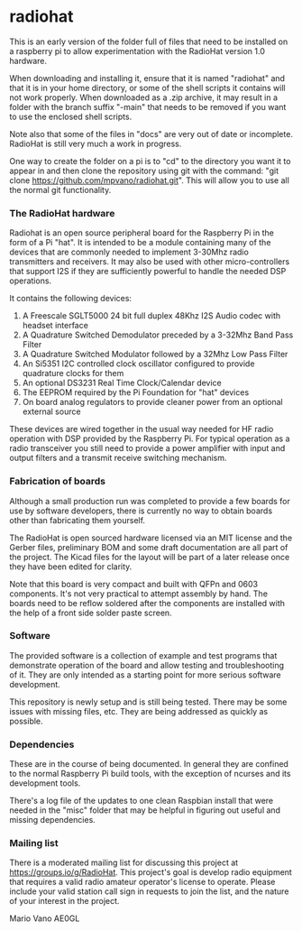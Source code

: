 # radiohat

This is an early version of the folder full of files that need to be installed on a raspberry pi to allow experimentation with the RadioHat version 1.0 hardware.

When downloading and installing it, ensure that it is named "radiohat" and that it is in your home directory, or some of the shell scripts it contains will not work properly. When downloaded as a .zip archive, it may result in a folder with the branch suffix "-main" that needs to be removed if you want to use the enclosed shell scripts.

Note also that some of the files in "docs" are very out of date or incomplete. RadioHat is still very much a work in progress.

One way to create the folder on a pi is to "cd" to the directory you want it to appear in and then clone the repository using git with the command: "git clone https://github.com/mpvano/radiohat.git". This will allow you to use all the normal git functionality.

### The RadioHat hardware

Radiohat is an open source peripheral board for the Raspberry Pi in the form of a Pi "hat". It is intended to be a module containing many of the devices that are commonly needed to implement 3-30Mhz radio transmitters and receivers. It may also be used with other micro-controllers that support I2S if they are sufficiently powerful to handle the needed DSP operations.

It contains the following devices:<ol>
	<li>A Freescale SGLT5000 24 bit full duplex 48Khz I2S Audio codec with headset interface</li>
	<li>A Quadrature Switched Demodulator preceded by a 3-32Mhz Band Pass Filter</li>
	<li>A Quadrature Switched Modulator followed by a 32Mhz Low Pass Filter</li>
	<li>An Si5351 I2C controlled clock oscillator configured to provide quadrature clocks for them</li>
	<li>An optional DS3231 Real Time Clock/Calendar device</li>
	<li>The EEPROM required by the Pi Foundation for "hat" devices</li>
	<li>On board analog regulators to provide cleaner power from an optional external source</li>
</ol>

These devices are wired together in the usual way needed for HF radio operation with DSP provided by the Raspberry Pi. For typical operation as a radio transceiver you still need to provide a power amplifier with input and output filters and a transmit receive switching mechanism.

### Fabrication of boards
Although a small production run was completed to provide a few boards for use by software developers, there is currently no way to obtain boards other than fabricating them yourself.

The RadioHat is open sourced hardware licensed via an MIT license and the Gerber files, preliminary BOM and some draft documentation are all part of the project. The Kicad files for the layout will be part of a later release once they have been edited for clarity.

Note that this board is very compact and built with QFPn and 0603 components. It's not very practical to attempt assembly by hand. The boards need to be reflow soldered after the components are installed with the help of a front side solder paste screen.

### Software
The provided software is a collection of example and test programs that demonstrate operation of the board and allow testing and troubleshooting of it. They are only intended as a starting point for more serious software development.

This repository is newly setup and is still being tested. There may be some issues with missing files, etc. They are being addressed as quickly as possible.

### Dependencies
These are in the course of being documented. In general they are confined to the normal Raspberry Pi build tools, with the exception of ncurses and its development tools.

There's a log file of the updates to one clean Raspbian install that were needed in the "misc" folder that may be helpful in figuring out useful and missing dependencies.

### Mailing list

There is a moderated mailing list for discussing this project at https://groups.io/g/RadioHat. This project's goal is develop radio equipment that requires a valid radio amateur operator's license to operate. Please include your valid station call sign in requests to join the list, and the nature of your interest in the project.

Mario Vano
AE0GL
